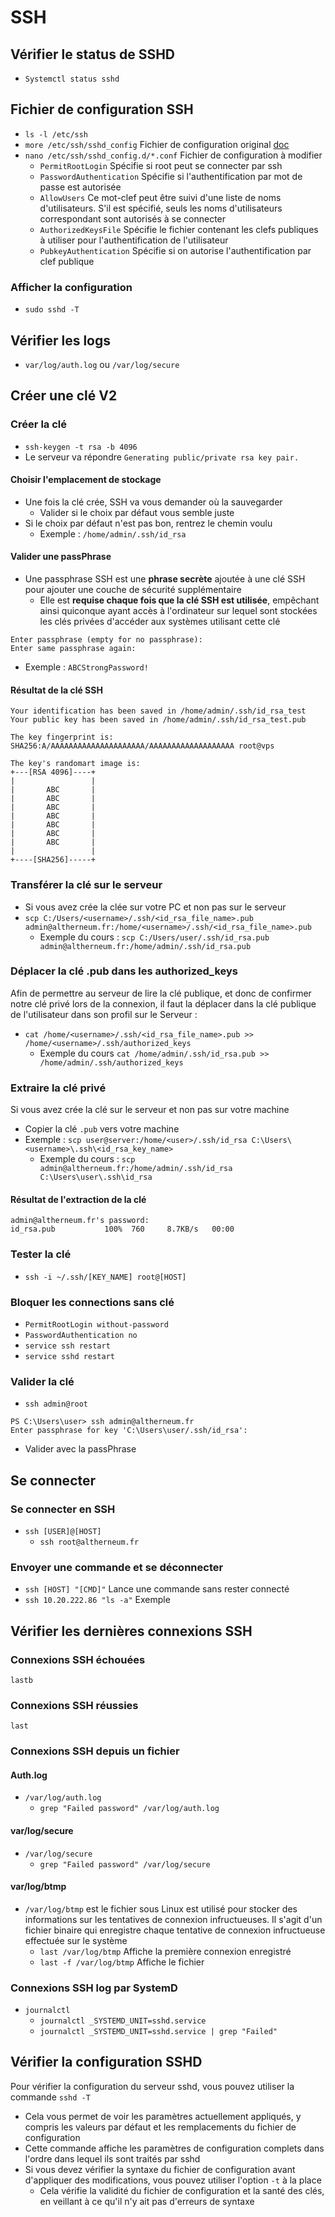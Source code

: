 # SSH
## Vérifier le status de SSHD
- `Systemctl status sshd`

## Fichier de configuration SSH
- `ls -l /etc/ssh`
- `more /etc/ssh/sshd_config` Fichier de configuration original [doc](https://www.delafond.org/traducmanfr/man/man5/sshd_config.5.html)
- `nano /etc/ssh/sshd_config.d/*.conf` Fichier de configuration à modifier
  - `PermitRootLogin` Spécifie si root peut se connecter par ssh
  - `PasswordAuthentication` Spécifie si l'authentification par mot de passe est autorisée
  - `AllowUsers` Ce mot-clef peut être suivi d'une liste de noms d'utilisateurs. S'il est spécifié, seuls les noms d'utilisateurs correspondant sont autorisés à se connecter
  - `AuthorizedKeysFile` Spécifie le fichier contenant les clefs publiques à utiliser pour l'authentification de l'utilisateur
  - `PubkeyAuthentication` Spécifie si on autorise l'authentification par clef publique
### Afficher la configuration
- `sudo sshd -T`

## Vérifier les logs
- `var/log/auth.log` ou `/var/log/secure`

## Créer une clé V2
### Créer la clé
- `ssh-keygen -t rsa -b 4096`
- Le serveur va répondre `Generating public/private rsa key pair.`
#### Choisir l'emplacement de stockage
- Une fois la clé crée, SSH va vous demander où la sauvegarder
  - Valider si le choix par défaut vous semble juste
- Si le choix par défaut n'est pas bon, rentrez le chemin voulu
  - Exemple : `/home/admin/.ssh/id_rsa`
#### Valider une passPhrase
- Une passphrase SSH est une **phrase secrète** ajoutée à une clé SSH pour ajouter une couche de sécurité supplémentaire
  - Elle est **requise chaque fois que la clé SSH est utilisée**, empêchant ainsi quiconque ayant accès à l'ordinateur sur lequel sont stockées les clés privées d'accéder aux systèmes utilisant cette clé
```
Enter passphrase (empty for no passphrase):
Enter same passphrase again:
```
- Exemple : `ABCStrongPassword!`
#### Résultat de la clé SSH
```
Your identification has been saved in /home/admin/.ssh/id_rsa_test
Your public key has been saved in /home/admin/.ssh/id_rsa_test.pub

The key fingerprint is:
SHA256:A/AAAAAAAAAAAAAAAAAAAAA/AAAAAAAAAAAAAAAAAAA root@vps

The key's randomart image is:
+---[RSA 4096]----+
|                 |
|       ABC       |
|       ABC       |
|       ABC       |
|       ABC       |
|       ABC       |
|       ABC       |
|       ABC       |
|                 |
+----[SHA256]-----+
```

### Transférer la clé sur le serveur
- Si vous avez crée la clée sur votre PC et non pas sur le serveur
- `scp C:/Users/<username>/.ssh/<id_rsa_file_name>.pub admin@altherneum.fr:/home/<username>/.ssh/<id_rsa_file_name>.pub`
  - Exemple du cours : `scp C:/Users/user/.ssh/id_rsa.pub admin@altherneum.fr:/home/admin/.ssh/id_rsa.pub`

### Déplacer la clé .pub dans les authorized_keys
Afin de permettre au serveur de lire la clé publique, et donc de confirmer notre clé privé lors de la connexion, il faut la déplacer dans la clé publique de l'utilisateur dans son profil sur le Serveur :
- `cat /home/<username>/.ssh/<id_rsa_file_name>.pub >> /home/<username>/.ssh/authorized_keys`
  - Exemple du cours `cat /home/admin/.ssh/id_rsa.pub >> /home/admin/.ssh/authorized_keys`

### Extraire la clé privé
Si vous avez crée la clé sur le serveur et non pas sur votre machine
- Copier la clé `.pub` vers votre machine
- Exemple : `scp user@server:/home/<user>/.ssh/id_rsa C:\Users\<username>\.ssh\<id_rsa_key_name>`
  - Exemple du cours : `scp admin@altherneum.fr:/home/admin/.ssh/id_rsa C:\Users\user\.ssh\id_rsa`

#### Résultat de l'extraction de la clé
```
admin@altherneum.fr's password:
id_rsa.pub           100%  760     8.7KB/s   00:00
```

### Tester la clé
- `ssh -i ~/.ssh/[KEY_NAME] root@[HOST]`
### Bloquer les connections sans clé
- `PermitRootLogin without-password`
- `PasswordAuthentication no`
- `service ssh restart`
- `service sshd restart`

### Valider la clé
- `ssh admin@root`
```
PS C:\Users\user> ssh admin@altherneum.fr
Enter passphrase for key 'C:\Users\user/.ssh/id_rsa':
```
- Valider avec la passPhrase

## Se connecter
### Se connecter en SSH
- `ssh [USER]@[HOST]`
  - `ssh root@altherneum.fr`
### Envoyer une commande et se déconnecter
- `ssh [HOST] "[CMD]"` Lance une commande sans rester connecté
- `ssh 10.20.222.86 "ls -a"` Exemple

## Vérifier les dernières connexions SSH
### Connexions SSH échouées
`lastb`
### Connexions SSH réussies
`last`
### Connexions SSH depuis un fichier
#### Auth.log
- `/var/log/auth.log`
  - `grep "Failed password" /var/log/auth.log`
#### var/log/secure
- `/var/log/secure`
  - `grep "Failed password" /var/log/secure`
#### var/log/btmp
- `/var/log/btmp` est le fichier sous Linux est utilisé pour stocker des informations sur les tentatives de connexion infructueuses.
Il s'agit d'un fichier binaire qui enregistre chaque tentative de connexion infructueuse effectuée sur le système
  - `last /var/log/btmp` Affiche la première connexion enregistré
  - `last -f /var/log/btmp` Affiche le fichier 
### Connexions SSH log par SystemD
- `journalctl`
  - `journalctl _SYSTEMD_UNIT=sshd.service`
  - `journalctl _SYSTEMD_UNIT=sshd.service | grep "Failed"`

## Vérifier la configuration SSHD
Pour vérifier la configuration du serveur sshd, vous pouvez utiliser la commande `sshd -T`

- Cela vous permet de voir les paramètres actuellement appliqués, y compris les valeurs par défaut et les remplacements du fichier de configuration
- Cette commande affiche les paramètres de configuration complets dans l'ordre dans lequel ils sont traités par sshd
- Si vous devez vérifier la syntaxe du fichier de configuration avant d'appliquer des modifications, vous pouvez utiliser l'option `-t` à la place
  - Cela vérifie la validité du fichier de configuration et la santé des clés, en veillant à ce qu'il n'y ait pas d'erreurs de syntaxe